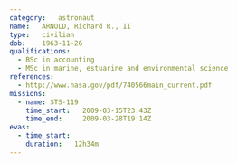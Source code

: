 ```yaml
---
category:	astronaut
name:	ARNOLD, Richard R., II
type:	civilian
dob:	1963-11-26
qualifications:
  - BSc in accounting
  - MSc in marine, estuarine and environmental science
references:
  - http://www.nasa.gov/pdf/740566main_current.pdf
missions:
  - name: STS-119
    time_start:   2009-03-15T23:43Z
    time_end:     2009-03-28T19:14Z
evas:
  - time_start: 
    duration:   12h34m
---
```

